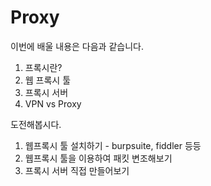 # Proxy

이번에 배울 내용은 다음과 같습니다.
1. 프록시란?
2. 웹 프록시 툴
3. 프록시 서버
4. VPN vs Proxy

도전해봅시다.
1. 웹프록시 툴 설치하기 - burpsuite, fiddler 등등
2. 웹프록시 툴을 이용하여 패킷 변조해보기 
3. 프록시 서버 직접 만들어보기